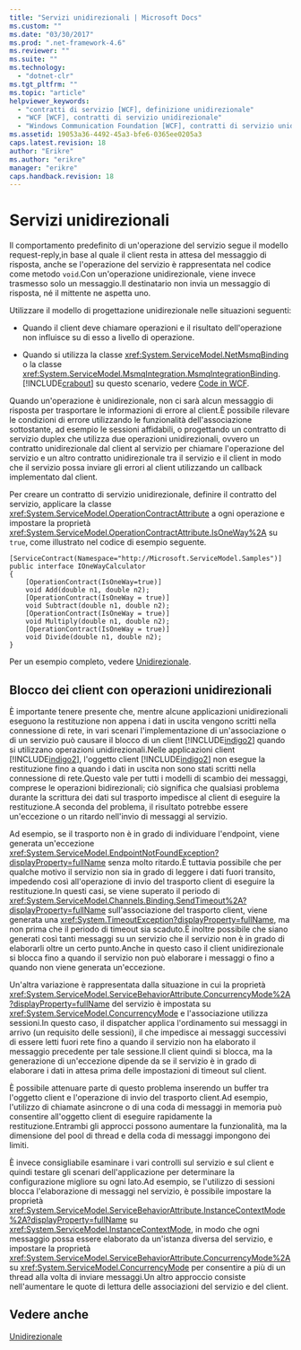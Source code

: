 ```yaml
---
title: "Servizi unidirezionali | Microsoft Docs"
ms.custom: ""
ms.date: "03/30/2017"
ms.prod: ".net-framework-4.6"
ms.reviewer: ""
ms.suite: ""
ms.technology: 
  - "dotnet-clr"
ms.tgt_pltfrm: ""
ms.topic: "article"
helpviewer_keywords: 
  - "contratti di servizio [WCF], definizione unidirezionale"
  - "WCF [WCF], contratti di servizio unidirezionale"
  - "Windows Communication Foundation [WCF], contratti di servizio unidirezionale"
ms.assetid: 19053a36-4492-45a3-bfe6-0365ee0205a3
caps.latest.revision: 18
author: "Erikre"
ms.author: "erikre"
manager: "erikre"
caps.handback.revision: 18
---
```

# Servizi unidirezionali
Il comportamento predefinito di un'operazione del servizio segue il modello request\-reply,in base al quale il client resta in attesa del messaggio di risposta, anche se l'operazione del servizio è rappresentata nel codice come metodo `void`.Con un'operazione unidirezionale, viene invece trasmesso solo un messaggio.Il destinatario non invia un messaggio di risposta, né il mittente ne aspetta uno.  
  
 Utilizzare il modello di progettazione unidirezionale nelle situazioni seguenti:  
  
-   Quando il client deve chiamare operazioni e il risultato dell'operazione non influisce su di esso a livello di operazione.  
  
-   Quando si utilizza la classe <xref:System.ServiceModel.NetMsmqBinding> o la classe <xref:System.ServiceModel.MsmqIntegration.MsmqIntegrationBinding>.[!INCLUDE[crabout](../../../../includes/crabout-md.md)] su questo scenario, vedere [Code in WCF](../../../../docs/framework/wcf/feature-details/queues-in-wcf.md).  
  
 Quando un'operazione è unidirezionale, non ci sarà alcun messaggio di risposta per trasportare le informazioni di errore al client.È possibile rilevare le condizioni di errore utilizzando le funzionalità dell'associazione sottostante, ad esempio le sessioni affidabili, o progettando un contratto di servizio duplex che utilizza due operazioni unidirezionali, ovvero un contratto unidirezionale dal client al servizio per chiamare l'operazione del servizio e un altro contratto unidirezionale tra il servizio e il client in modo che il servizio possa inviare gli errori al client utilizzando un callback implementato dal client.  
  
 Per creare un contratto di servizio unidirezionale, definire il contratto del servizio, applicare la classe <xref:System.ServiceModel.OperationContractAttribute> a ogni operazione e impostare la proprietà <xref:System.ServiceModel.OperationContractAttribute.IsOneWay%2A> su `true`, come illustrato nel codice di esempio seguente.  
  
```  
[ServiceContract(Namespace="http://Microsoft.ServiceModel.Samples")]  
public interface IOneWayCalculator  
{  
    [OperationContract(IsOneWay=true)]  
    void Add(double n1, double n2);  
    [OperationContract(IsOneWay = true)]  
    void Subtract(double n1, double n2);  
    [OperationContract(IsOneWay = true)]  
    void Multiply(double n1, double n2);  
    [OperationContract(IsOneWay = true)]  
    void Divide(double n1, double n2);  
}  
```  
  
 Per un esempio completo, vedere [Unidirezionale](../../../../docs/framework/wcf/samples/one-way.md).  
  
## Blocco dei client con operazioni unidirezionali  
 È importante tenere presente che, mentre alcune applicazioni unidirezionali eseguono la restituzione non appena i dati in uscita vengono scritti nella connessione di rete, in vari scenari l'implementazione di un'associazione o di un servizio può causare il blocco di un client [!INCLUDE[indigo2](../../../../includes/indigo2-md.md)] quando si utilizzano operazioni unidirezionali.Nelle applicazioni client [!INCLUDE[indigo2](../../../../includes/indigo2-md.md)], l'oggetto client [!INCLUDE[indigo2](../../../../includes/indigo2-md.md)] non esegue la restituzione fino a quando i dati in uscita non sono stati scritti nella connessione di rete.Questo vale per tutti i modelli di scambio dei messaggi, comprese le operazioni bidirezionali; ciò significa che qualsiasi problema durante la scrittura dei dati sul trasporto impedisce al client di eseguire la restituzione.A seconda del problema, il risultato potrebbe essere un'eccezione o un ritardo nell'invio di messaggi al servizio.  
  
 Ad esempio, se il trasporto non è in grado di individuare l'endpoint, viene generata un'eccezione <xref:System.ServiceModel.EndpointNotFoundException?displayProperty=fullName> senza molto ritardo.È tuttavia possibile che per qualche motivo il servizio non sia in grado di leggere i dati fuori transito, impedendo così all'operazione di invio del trasporto client di eseguire la restituzione.In questi casi, se viene superato il periodo di <xref:System.ServiceModel.Channels.Binding.SendTimeout%2A?displayProperty=fullName> sull'associazione del trasporto client, viene generata una <xref:System.TimeoutException?displayProperty=fullName>, ma non prima che il periodo di timeout sia scaduto.È inoltre possibile che siano generati così tanti messaggi su un servizio che il servizio non è in grado di elaborarli oltre un certo punto.Anche in questo caso il client unidirezionale si blocca fino a quando il servizio non può elaborare i messaggi o fino a quando non viene generata un'eccezione.  
  
 Un'altra variazione è rappresentata dalla situazione in cui la proprietà  <xref:System.ServiceModel.ServiceBehaviorAttribute.ConcurrencyMode%2A?displayProperty=fullName> del servizio è impostata su <xref:System.ServiceModel.ConcurrencyMode> e l'associazione utilizza sessioni.In questo caso, il dispatcher applica l'ordinamento sui messaggi in arrivo \(un requisito delle sessioni\), il che impedisce ai messaggi successivi di essere letti fuori rete fino a quando il servizio non ha elaborato il messaggio precedente per tale sessione.Il client quindi si blocca, ma la generazione di un'eccezione dipende da se il servizio è in grado di elaborare i dati in attesa prima delle impostazioni di timeout sul client.  
  
 È possibile attenuare parte di questo problema inserendo un buffer tra l'oggetto client e l'operazione di invio del trasporto client.Ad esempio, l'utilizzo di chiamate asincrone o di una coda di messaggi in memoria può consentire all'oggetto client di eseguire rapidamente la restituzione.Entrambi gli approcci possono aumentare la funzionalità, ma la dimensione del pool di thread e della coda di messaggi impongono dei limiti.  
  
 È invece consigliabile esaminare i vari controlli sul servizio e sul client e quindi testare gli scenari dell'applicazione per determinare la configurazione migliore su ogni lato.Ad esempio, se l'utilizzo di sessioni blocca l'elaborazione di messaggi nel servizio, è possibile impostare la proprietà <xref:System.ServiceModel.ServiceBehaviorAttribute.InstanceContextMode%2A?displayProperty=fullName> su <xref:System.ServiceModel.InstanceContextMode>, in modo che ogni messaggio possa essere elaborato da un'istanza diversa del servizio, e impostare la proprietà <xref:System.ServiceModel.ServiceBehaviorAttribute.ConcurrencyMode%2A> su <xref:System.ServiceModel.ConcurrencyMode> per consentire a più di un thread alla volta di inviare messaggi.Un altro approccio consiste nell'aumentare le quote di lettura delle associazioni del servizio e del client.  
  
## Vedere anche  
 [Unidirezionale](../../../../docs/framework/wcf/samples/one-way.md)